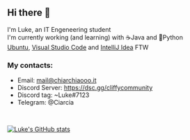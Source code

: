 ## Hi there 👋
I'm Luke, an IT Engeneering student<br>
I'm currently working (and learning) with ☕Java and 🐍Python<br>
[Ubuntu](https://ubuntu.com/), [Visual Studio Code](https://code.visualstudio.com/) and [IntelliJ Idea](https://www.jetbrains.com/idea/) FTW

 ### My contacts:
 - Email: mail@chiarchiaooo.it
 - Discord Server: https://dsc.gg/cliffycommunity
 - Discord tag: ~Luke#7123<br>
 - Telegram: @Ciarcia<br>

<br>

[![Luke's GitHub stats](https://github-readme-stats.vercel.app/api?username=Chiarchiaooo&show_icons=true&theme=radical&include_all_commits=true)](https://github.com/anuraghazra/github-readme-stats)
<!--
**Chiarchiaooo/Chiarchiaooo** is a ✨ _special_ ✨ repository because its `README.md` (this file) appears on your GitHub profile.

Here are some ideas to get you started:
WE
- 🔭 I’m currently working on ...
- 🌱 I’m currently learning ...
- 👯 I’m looking to collaborate on ...
- 🤔 I’m looking for help with ...
- 💬 Ask me about ...
- 📫 How to reach me: ...
- 😄 Pronouns: ...
- ⚡ Fun fact: ...
-->
